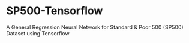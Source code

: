 # SP500-Tensorflow
A General Regression Neural Network for Standard &amp; Poor 500 (SP500) Dataset using Tensorflow
